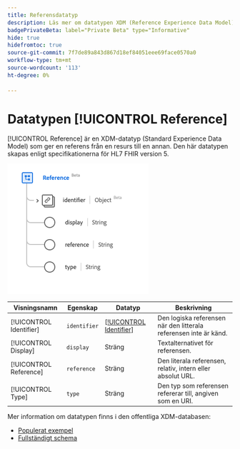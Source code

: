 ```yaml
---
title: Referensdatatyp
description: Läs mer om datatypen XDM (Reference Experience Data Model).
badgePrivateBeta: label="Private Beta" type="Informative"
hide: true
hidefromtoc: true
source-git-commit: 7f7de89a843d867d18ef84051eee69face0570a0
workflow-type: tm+mt
source-wordcount: '113'
ht-degree: 0%

---
```


# Datatypen [!UICONTROL Reference]

[!UICONTROL Reference] är en XDM-datatyp (Standard Experience Data Model) som ger en referens från en resurs till en annan. Den här datatypen skapas enligt specifikationerna för HL7 FHIR version 5.

![Referensdatatypstruktur](../../images/data-types/healthcare/reference.png)

| Visningsnamn | Egenskap | Datatyp | Beskrivning |
| --- | --- | --- | --- |
| [!UICONTROL Identifier] | `identifier` | [[!UICONTROL Identifier]](../healthcare/identifier.md) | Den logiska referensen när den litterala referensen inte är känd. |
| [!UICONTROL Display] | `display` | Sträng | Textalternativet för referensen. |
| [!UICONTROL Reference] | `reference` | Sträng | Den literala referensen, relativ, intern eller absolut URL. |
| [!UICONTROL Type] | `type` | Sträng | Den typ som referensen refererar till, angiven som en URI. |

Mer information om datatypen finns i den offentliga XDM-databasen:

* [Populerat exempel](https://github.com/adobe/xdm/blob/master/extensions/industry/healthcare/fhir/datatypes/reference.example.1.json)
* [Fullständigt schema](https://github.com/adobe/xdm/blob/master/extensions/industry/healthcare/fhir/datatypes/reference.schema.json)

